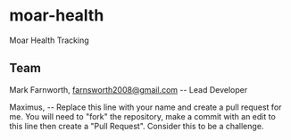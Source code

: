 # moar-health
Moar Health Tracking

## Team
Mark Farnworth, farnsworth2008@gmail.com -- Lead Developer

Maximus, -- Replace this line with your name and create a pull request for me.  You will need to "fork" the repository, make a commit with an edit to this line then create a "Pull Request".  Consider this to be a challenge.
